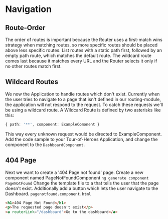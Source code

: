 # Navigation
## Route-Order
The order of routes is important because the Router uses a first-match wins strategy when matching routes, so more specific routes should be placed above less specific routes. List routes with a static path first, followed by an empty path route, which matches the default route. The wildcard route comes last because it matches every URL and the Router selects it only if no other routes match first.
## Wildcard Routes
We now the Application to handle routes which don't exist. Currently when the user tries to navigate to a page that isn't defined in our routing-module, the application will not respond to the request. To catch these requests we'll be using a wildcard route. A Wildcard Route is defined by two asterisks like this:
```ts
{ path: '**', component: ExampleComonent }
```
This way every unknown request would be directed to ExampleComponent. Add the code sample to your Tour-of-Heroes Application, and change the component to the `DashboardComponent`.
## 404 Page
Next we want to create a '404 Page not found' page. Create a new component named PageNotFoundComponent
`ng generate component PageNotFound`
Change the template file to a that tells the user that the page doesn't exist. Additionally add a button which lets the user navigate to the Dashboard.
`pagenotfound.component.html`
```html
<h1>404 Page Not Found</h1>
<p>The requested page doesn't exist</p>
<a routerLink="/dashboard">Go to the dashboard</a>
``` 